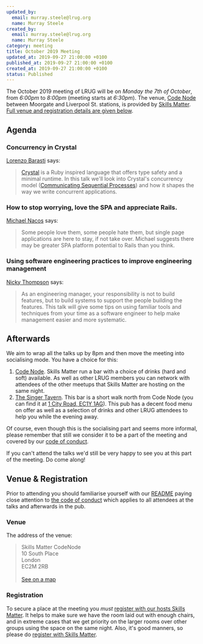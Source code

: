 ```yaml
---
updated_by:
  email: murray.steele@lrug.org
  name: Murray Steele
created_by:
  email: murray.steele@lrug.org
  name: Murray Steele
category: meeting
title: October 2019 Meeting
updated_at: 2019-09-27 21:00:00 +0100
published_at: 2019-09-27 21:00:00 +0100
created_at: 2019-09-27 21:00:00 +0100
status: Published
---
```


The October 2019 meeting of LRUG will be on *Monday the 7th of October*,
from _6:00pm_ to _8:00pm_ (meeting starts at _6:30pm_).  The venue, [Code
Node][skills-matter-venue] between Moorgate and Liverpool St. stations, is
provided by [Skills Matter](http://www.skillsmatter.com).  [Full venue and
registration details are given below](#oct19registration).

Agenda
------

### Concurrency in Crystal

[Lorenzo Barasti](https://twitter.com/lbarasti) says:

> [Crystal](https://crystal-lang.org) is a Ruby inspired language that
> offers type safety and a minimal runtime. In this talk we'll look into
> Crystal's concurrency model ([Communicating Sequential Processes](https://en.m.wikipedia.org/wiki/Communicating_sequential_processes))
> and how it shapes the way we write concurrent applications.

### How to stop worrying, love the SPA and appreciate Rails.

[Michael Nacos](https://twitter.com/mnacos) says:

> Some people love them, some people hate them, but single page
> applications are here to stay, if not take over. Michael suggests there
> may be greater SPA platform potential to Rails than you think.

### Using software engineering practices to improve engineering management

[Nicky Thompson](https://twitter.com/knotnicky) says:

> As an engineering manager, your responsibility is not to build features,
> but to build systems to support the people building the features. This
> talk will give some tips on using familiar tools and techniques from
> your time as a software engineer to help make management easier and more
> systematic.

Afterwards
----------

We aim to wrap all the talks up by 8pm and then move the meeting into
socialising mode.  You have a choice for this:

1. [Code Node][skills-matter-venue].  Skills Matter run a bar with a
   choice of drinks (hard and soft) available.  As well as other LRUG members
   you can network with attendees of the other meetups that Skills Matter are
   hosting on the same night.
2. [The Singer Tavern](http://singertavern.com/).  This bar is a short walk
   north from Code Node (you can find it at [1 City Road, EC1Y
   1AG](https://goo.gl/maps/w9kPu)).  This pub has a decent food menu on offer
   as well as a selection of drinks and other LRUG attendees to help you
   while the evening away.

Of course, even though this is the socialising part and seems more
informal, please remember that still we consider it to be a part of the
meeting and covered by our [code of conduct](http://readme.lrug.org/#code-of-conduct).

If you can't attend the talks we'd still be very happy to see you at this part
of the meeting.  Do come along!

Venue & Registration <a name="oct19registration">&nbsp;</a>
-----------------------------------------------------------

Prior to attending you should familiarise yourself with our
[README](http://readme.lrug.org/) paying close attention to [the code of
conduct](http://readme.lrug.org/#code-of-conduct) which applies to
all attendees at the talks and afterwards in the pub.

### Venue

The address of the venue:

> Skills Matter CodeNode<br/>10 South Place<br/>London<br/>EC2M 2RB<br/><br/>[See on a map](https://goo.gl/maps/ONJT4)

### Registration

To secure a place at the meeting you *must* [register with our hosts
Skills Matter][skills-matter-event].  It helps to
make sure we have the room laid out with enough chairs, and in extreme cases
that we get priority on the larger rooms over other groups using the space on
the same night.  Also, it's good manners, so please do [register with Skills
Matter][skills-matter-event].

[skills-matter-venue]: https://skillsmatter.com/locations/264-skills-matter-codenode
[skills-matter-event]: https://skillsmatter.com/meetups/12897-concurrency-in-crystal-and-single-page-applications
